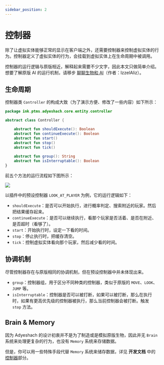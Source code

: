 ```yaml
---
sidebar_position: 2
---
```


# 控制器

除了让虚拟实体能够正常的显示在客户端之外，还需要控制器来控制虚拟实体的行为。控制器定义了虚拟实体的行为，会挂载到虚拟实体上在生命周期中被调用。

控制器的运行逻辑与原版相近，解释起来需要不少文字，因此本文只做简单介绍。想要了解原版 AI 的运行机制，请移步 [聊聊生物和 AI](https://izzel.io/2021/12/19/living-things/)（作者：IzzelAliz）。

## 生命周期

控制器类 `Controller` 的构成大致（为了演示方便、修改了一些内容）如下所示：

```kotlin
package ink.ptms.adyeshach.core.entity.controller

abstract class Controller {

    abstract fun shouldExecute(): Boolean
    abstract fun continueExecute(): Boolean
    abstract fun start()
    abstract fun stop()
    abstract fun tick()
    
    abstract fun group(): String
    abstract fun isInterruptable(): Boolean
}
```

前五个方法的运行流程如下图所示：

![](/img/controller-1.png)

以插件中的预设控制器 `LOOK_AT_PLAYER` 为例，它的运行逻辑如下：

- `shouldExecute`：是否可以开始执行，进行概率判定、搜索附近的玩家。然后把结果缓存起来。
- `continueExecute`：是否可以继续执行，看那个玩家是否活着、是否在附近、是否超时（看够了）。
- `start`：开始执行时，设定一下看的时间。
- `stop`：停止执行时，把缓存清空。
- `tick`：控制虚拟实体看向那个玩家，然后减少看的时间。

## 协调机制

尽管控制器存在与原版相同的协调机制，但在预设控制器中并未体现出来。

- `group`：控制器组，用于区分不同种类的控制器，类似于原版的 `MOVE`、`LOOK`、`JUMP` 等。
- `isInterruptable`：控制器是否可以被打断，如果可以被打断，那么在执行时，如果有更高优先级的控制器被执行，那么当前控制器会被打断。触发 `stop` 方法。

## Brain & Memory

因为 Adyeshach 的设计初衷并不是为了制造或是模拟原版生物，因此并无 `Brain` 系统来处理更复杂的行为，也没有 `Memory` 系统来存储数据。

但是，你可以用一些特殊手段代替 `Memory` 系统来储存数据，详见 **开发文档** 中的[控制器](/plugin/adyeshach/start/dev/entity/controller)部分。